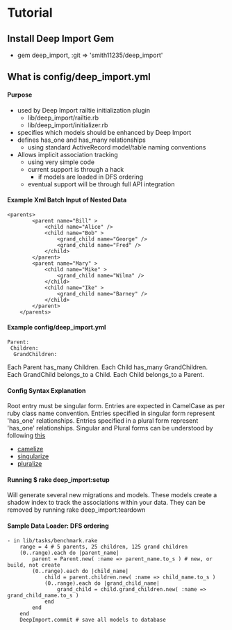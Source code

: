 # Tutorial

## Install Deep Import Gem

- gem deep_import, :git => 'smith11235/deep_import'

## What is config/deep_import.yml

#### Purpose
- used by Deep Import railtie initialization plugin
	- lib/deep_import/railtie.rb
	- lib/deep_import/initializer.rb
- specifies which models should be enhanced by Deep Import
- defines has_one and has_many relationships
	- using standard ActiveRecord model/table naming conventions
- Allows implicit association tracking
	- using very simple code
	- current support is through a hack
		- if models are loaded in DFS ordering
	- eventual support will be through full API integration

#### Example Xml Batch Input of Nested Data
    <parents>
			<parent name="Bill" >
				<child name="Alice" />
				<child name="Bob" >
					<grand_child name="George" />
					<grand_child name="Fred" />
				</child>
			</parent>
			<parent name="Mary" >
				<child name="Mike" >
					<grand_child name="Wilma" />
				</child>
				<child name="Ike" >
					<grand_child name="Barney" />
				</child>
			</parent>
		</parents>

#### Example config/deep_import.yml 
    Parent:
     Children:
      GrandChildren:

Each Parent has_many Children.  Each Child has_many GrandChildren.<br />
Each GrandChild belongs_to a Child.  Each Child belongs_to a Parent.

#### Config Syntax Explanation
Root entry must be singular form.
Entries are expected in CamelCase as per ruby class name convention.
Entries specified in singular form represent 'has_one' relationships.
Entries specified in a plural form represent 'has_one' relationships.
Singular and Plural forms can be understood by following [this](http://api.rubyonrails.org/classes/ActiveSupport/Inflector.html)
- [camelize](http://api.rubyonrails.org/classes/ActiveSupport/Inflector.html#method-i-camelize)
- [singularize](http://api.rubyonrails.org/classes/ActiveSupport/Inflector.html#method-i-singularize)
- [pluralize](http://api.rubyonrails.org/classes/ActiveSupport/Inflector.html#method-i-pluralize)

#### Running $ rake deep_import:setup
Will generate several new migrations and models.
These models create a shadow index to track the associations within your data.
They can be removed by running rake deep_import:teardown

#### Sample Data Loader: DFS ordering
	- in lib/tasks/benchmark.rake
		range = 4 # 5 parents, 25 children, 125 grand children 
		(0..range).each do |parent_name|
			parent = Parent.new( :name => parent_name.to_s ) # new, or build, not create
			(0..range).each do |child_name|
				child = parent.children.new( :name => child_name.to_s )
				(0..range).each do |grand_child_name|
					grand_child = child.grand_children.new( :name => grand_child_name.to_s )
				end
			end
		end
		DeepImport.commit # save all models to database
